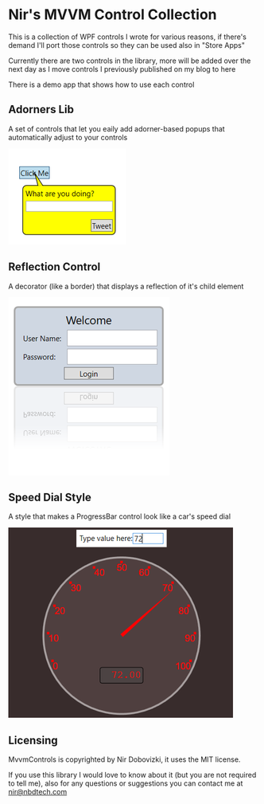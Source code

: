 # Nir's MVVM Control Collection

This is a collection of WPF controls I wrote for various reasons, if there's demand I'll port those controls so they can be used also in "Store Apps"

Currently there are two controls in the library, more will be added over the next day as I move controls I previously published on my blog to here

There is a demo app that shows how to use each control

Adorners Lib
---

A set of controls that let you eaily add adorner-based popups that automatically adjust to your controls

![Adorners image](Adorners.png)


Reflection Control
---

A decorator (like a border) that displays a reflection of it's child element

![Reflection control image](ReflectionControl.png)

Speed Dial Style
---

A style that makes a ProgressBar control look like a car's speed dial

![Speed dial style image](SpeedDialStyle.png)

Licensing
---

MvvmControls is copyrighted by Nir Dobovizki, it uses the MIT license.

If you use this library I would love to know about it (but you are not required to tell me), also for any questions or suggestions you can contact me at nir@nbdtech.com